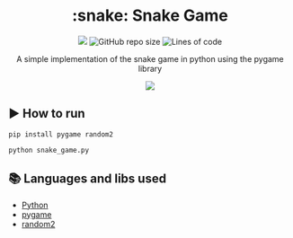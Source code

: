 <h1 align="center"> :snake: Snake Game </h1>

<p align="center">
    <img src="https://img.shields.io/static/v1?label=python&message=>= 3.0.0&color=green&style=flat"/>
    <img alt="GitHub repo size" src="https://img.shields.io/github/repo-size/lukasqw/SnakeGame">
    <img alt="Lines of code" src="https://img.shields.io/tokei/lines/github/lukasqw/SnakeGame">
</p>

<p align="center"> A simple implementation of the snake game in python using the pygame library </p>

<p align="center">
    <img src="https://github.com/lukasqw/SnakeGame/blob/master/SnakeGif.gif?raw=true">
</p>

## :arrow_forward: How to run

```
pip install pygame random2
```
```
python snake_game.py
```

## :books: Languages and libs used
- [Python](https://www.python.org/doc/)
- [pygame](https://www.pygame.org/wiki/GettingStarted)
- [random2](https://pypi.org/project/random2/)